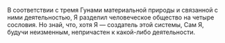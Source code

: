 В соответствии с тремя Гунами материальной природы и связанной с ними деятельностью, Я разделил человеческое общество на четыре сословия. Но знай, что, хотя Я — создатель этой системы, Сам Я, будучи неизменным, непричастен к какой-либо деятельности.